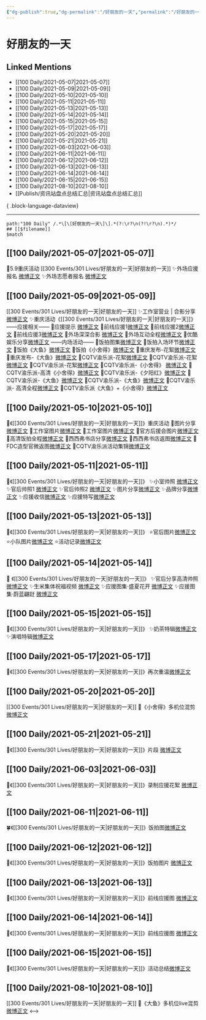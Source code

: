 ```yaml
---
{"dg-publish":true,"dg-permalink":"/好朋友的一天","permalink":"/好朋友的一天/","created":"2023-04-09T16:34:47.000+08:00","updated":"2023-04-10T16:19:49.000+08:00"}
---
```


# 好朋友的一天

## Linked Mentions
- [[100 Daily/2021-05-07\|2021-05-07]]
- [[100 Daily/2021-05-09\|2021-05-09]]
- [[100 Daily/2021-05-10\|2021-05-10]]
- [[100 Daily/2021-05-11\|2021-05-11]]
- [[100 Daily/2021-05-13\|2021-05-13]]
- [[100 Daily/2021-05-14\|2021-05-14]]
- [[100 Daily/2021-05-15\|2021-05-15]]
- [[100 Daily/2021-05-17\|2021-05-17]]
- [[100 Daily/2021-05-20\|2021-05-20]]
- [[100 Daily/2021-05-21\|2021-05-21]]
- [[100 Daily/2021-06-03\|2021-06-03]]
- [[100 Daily/2021-06-11\|2021-06-11]]
- [[100 Daily/2021-06-12\|2021-06-12]]
- [[100 Daily/2021-06-13\|2021-06-13]]
- [[100 Daily/2021-06-14\|2021-06-14]]
- [[100 Daily/2021-06-15\|2021-06-15]]
- [[100 Daily/2021-08-10\|2021-08-10]]
- [[Publish/资讯站盘点总结汇总\|资讯站盘点总结汇总]]

{ .block-language-dataview}

---

```expander
path:"100 Daily" /.*\[\[好朋友的一天\]\].*(?:\r?\n(?!\r?\n).*)*/
## [[$filename]]
$match
```
## [[100 Daily/2021-05-07\|2021-05-07]]
🌟5.9重庆活动 [[300 Events/301 Lives/好朋友的一天\|好朋友的一天]]
✨外场应援报名 [微博正文](https://m.weibo.cn/6466290670/4634236373698525)
✨外场志愿者报名 [微博正文](https://m.weibo.cn/6466290670/4634248805356761)

## [[100 Daily/2021-05-09\|2021-05-09]]
[[300 Events/301 Lives/好朋友的一天\|好朋友的一天]]
✨工作室营业 | 合影分享[微博正文](https://m.weibo.cn/6466290670/4635094528037073)
✨重庆活动《[[300 Events/301 Lives/好朋友的一天\|好朋友的一天]]》
——应援相关——
🌿应援提示 [微博正文](https://m.weibo.cn/6466290670/4634897518428626)
🌿前线应援1[微博正文](https://m.weibo.cn/6466290670/4634925645168669)
🌿前线应援2[微博正文](https://m.weibo.cn/5516625428/4634966464138359)
🌿前线应援3[微博正文](https://m.weibo.cn/5516625428/4634972772893751)
🌿外场深深合影 [微博正文](https://m.weibo.cn/6466290670/4635019949639085)
🌿外场互动全程[微博正文](https://m.weibo.cn/6466290670/4635040539740624)
🌿优酷娱乐分享[微博正文](https://m.weibo.cn/6466290670/4635080339753526)
——内场活动——
🌿饭拍图集[微博正文](https://m.weibo.cn/6466290670/4635102196269579)
🌿饭拍入场环节[微博正文](https://m.weibo.cn/5516625428/4635070188492888)
🌿饭拍《大鱼》[微博正文](https://m.weibo.cn/6466290670/4635090640702223)
🌿饭拍《小舍得》[微博正文](https://m.weibo.cn/6466290670/4635084840241108)
🌿重庆发布-花絮[微博正文](https://m.weibo.cn/6466290670/4635035888260368)
🌿重庆发布-《大鱼》[微博正文](https://m.weibo.cn/6466290670/4635083295690386)
🌿CQTV渝乐派-花絮[微博正文](https://m.weibo.cn/6466290670/4635035985250289)
🌿CQTV渝乐派-花絮[微博正文](https://m.weibo.cn/6466290670/4635037352332026)
🌿CQTV渝乐派-花絮[微博正文](https://m.weibo.cn/6466290670/4635085729696591)
🌿CQTV渝乐派-《小舍得》 [微博正文](https://m.weibo.cn/6466290670/4635037670838091)
🌿CQTV渝乐派-高清《小舍得》[微博正文](https://m.weibo.cn/6466290670/4635064534570912)
🌿CQTV渝乐派-《夕阳红》[微博正文](https://m.weibo.cn/6466290670/4635037964440851)
🌿CQTV渝乐派-《大鱼》[微博正文](https://m.weibo.cn/6466290670/4635039285643159)
🌿CQTV渝乐派-《大鱼》[微博正文](https://m.weibo.cn/6466290670/4635086638550281)
🌿CQTV渝乐派- 高清全程[微博正文](https://m.weibo.cn/6466290670/4635090033051941)
🌿CQTV渝乐派《大鱼》+《小舍得》[微博正文](https://m.weibo.cn/6466290670/4635047825508247)
## [[100 Daily/2021-05-10\|2021-05-10]]
🌻《[[300 Events/301 Lives/好朋友的一天\|好朋友的一天]]》重庆活动
🌵图片分享[微博正文](https://m.weibo.cn/6466290670/4635300620666005)
🌵工作室图片[微博正文](https://m.weibo.cn/7478855230/4635276020024239)
🌵工作室图片[微博正文](https://m.weibo.cn/6466290670/4635416442178563)
🌵官方后援会图片[微博正文](https://m.weibo.cn/6466290670/4635319779201627)
🌵高清饭拍全程[微博正文](https://m.weibo.cn/6466290670/4635308731400753)
🌵西西弗书店分享[微博正文](https://m.weibo.cn/6466290670/4635377094361374)
🌵西西弗书店返图[微博正文](https://m.weibo.cn/6466290670/4635255736372710)
🌵FDC造型官微返图[微博正文](https://m.weibo.cn/6466290670/4635397595864281)
🌵CQTV渝乐派活动集锦[微博正文](https://m.weibo.cn/6466290670/4635255427043309)
## [[100 Daily/2021-05-11\|2021-05-11]]
🌟《[[300 Events/301 Lives/好朋友的一天\|好朋友的一天]]》
✨小室帅照 [微博正文](https://weibo.com/6466290670/KeXaqEfy4)
✨官后帅照1 [微博正文](https://weibo.com/6466290670/KeXIHhTDy)
✨官后帅照2 [微博正文](https://weibo.com/6466290670/Kf0XsBjoP)
✨图片分享[微博正文](https://m.weibo.cn/6466290670/4635816662668247)
✨品牌分享[微博正文](https://m.weibo.cn/6466290670/4635813617078504)
✨应援收信[微博正文](https://m.weibo.cn/6466290670/4635794993842787)
✨应援特写[微博正文](https://m.weibo.cn/6466290670/4635812895396956)
## [[100 Daily/2021-05-13\|2021-05-13]]
💫《[[300 Events/301 Lives/好朋友的一天\|好朋友的一天]]》
⭐官后图片[微博正文](https://m.weibo.cn/6466290670/4636377759353596)
⭐小队图片[微博正文](https://m.weibo.cn/6466290670/4636466007509969)
⭐活动记录[微博正文](https://m.weibo.cn/6466290670/4636530721688243)
## [[100 Daily/2021-05-14\|2021-05-14]]
🌟 《[[300 Events/301 Lives/好朋友的一天\|好朋友的一天]]》
✨官后分享高清帅照 [微博正文](https://m.weibo.cn/6466290670/4636804244309220)
✨生米集体祝福视频 [微博正文](https://m.weibo.cn/6466290670/4636877199771120)
✨应援图集·盛夏花开 [微博正文](https://m.weibo.cn/6466290670/4636697230577445)
✨应援图集·蔚蓝翩跹 [微博正文](https://m.weibo.cn/6466290670/4636766134337751)
## [[100 Daily/2021-05-15\|2021-05-15]]
🍃《[[300 Events/301 Lives/好朋友的一天\|好朋友的一天]]》
✨奶茶特辑[微博正文](https://m.weibo.cn/6466290670/4637107525519991)
✨演唱特辑[微博正文](https://m.weibo.cn/6466290670/4637111728473625)
## [[100 Daily/2021-05-17\|2021-05-17]]
🌻《[[300 Events/301 Lives/好朋友的一天\|好朋友的一天]]》再次重温[微博正文](https://m.weibo.cn/6466290670/4637900156962501)
## [[100 Daily/2021-05-20\|2021-05-20]]
[[300 Events/301 Lives/好朋友的一天\|好朋友的一天]]
💫《小舍得》多机位混剪[微博正文](https://m.weibo.cn/6466290670/4638984939243784)
## [[100 Daily/2021-05-21\|2021-05-21]]
🌟《[[300 Events/301 Lives/好朋友的一天\|好朋友的一天]]》片段 [微博正文](https://weibo.com/detail/4639322357369815)

## [[100 Daily/2021-06-03\|2021-06-03]]
🌟《[[300 Events/301 Lives/好朋友的一天\|好朋友的一天]]》录制应援花絮 [微博正文](https://weibo.com/6466290670/Kiwg5a7CM)

## [[100 Daily/2021-06-11\|2021-06-11]]
🍀《[[300 Events/301 Lives/好朋友的一天\|好朋友的一天]]》饭拍图[微博正文](https://m.weibo.cn/6466290670/4646955773068594)
## [[100 Daily/2021-06-12\|2021-06-12]]
🌟《[[300 Events/301 Lives/好朋友的一天\|好朋友的一天]]》饭拍图片 [微博正文](https://m.weibo.cn/6466290670/4647254487469309)

## [[100 Daily/2021-06-13\|2021-06-13]]
💫《[[300 Events/301 Lives/好朋友的一天\|好朋友的一天]]》前线应援图 [微博正文](https://m.weibo.cn/6466290670/4647643215303059)
## [[100 Daily/2021-06-14\|2021-06-14]]
💫《[[300 Events/301 Lives/好朋友的一天\|好朋友的一天]]》前线应援图 [微博正文](https://m.weibo.cn/6466290670/4648048880258402)
## [[100 Daily/2021-06-15\|2021-06-15]]
💫《[[300 Events/301 Lives/好朋友的一天\|好朋友的一天]]》活动总结[微博正文](https://m.weibo.cn/6466290670/4648296314307296)

## [[100 Daily/2021-08-10\|2021-08-10]]
[[300 Events/301 Lives/好朋友的一天\|好朋友的一天]]
🌟《大鱼》多机位live混剪[微博正文](https://m.weibo.cn/6466290670/4668636729444879)
<-->